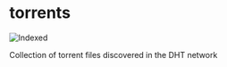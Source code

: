 torrents 
========
![Indexed](https://img.shields.io/badge/indexed-10577-blue)

Collection of torrent files discovered in the DHT network
